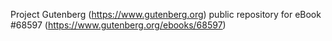 Project Gutenberg (https://www.gutenberg.org) public repository for eBook #68597 (https://www.gutenberg.org/ebooks/68597)
